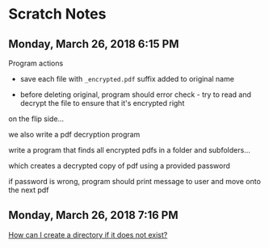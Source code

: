 # Scratch Notes

## Monday, March 26, 2018 6:15 PM

Program actions

* save each file with `_encrypted.pdf` suffix added to original name

* before deleting original, program should error check - try to read and decrypt the file to ensure that it's encrypted right

on the flip side...

we also write a pdf decryption program

write a program that finds all encrypted pdfs in a folder and subfolders...

which creates a decrypted copy of pdf using a provided password

if password is wrong, program should print message to user and move onto the next pdf

## Monday, March 26, 2018 7:16 PM

[How can I create a directory if it does not exist?](https://stackoverflow.com/questions/273192/how-can-i-create-a-directory-if-it-does-not-exist)

